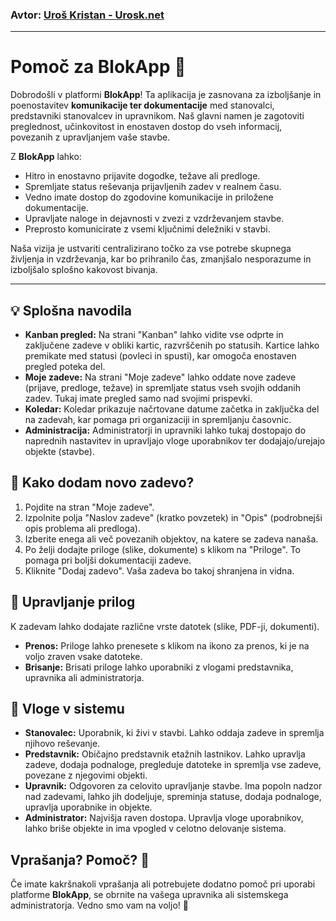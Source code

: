 

### Avtor: [Uroš Kristan - Urosk.net](https://www.urosk.net/)

---

# Pomoč za BlokApp 🏢

Dobrodošli v platformi **BlokApp**! Ta aplikacija je zasnovana za izboljšanje in poenostavitev **komunikacije ter dokumentacije** med stanovalci, predstavniki stanovalcev in upravnikom. Naš glavni namen je zagotoviti preglednost, učinkovitost in enostaven dostop do vseh informacij, povezanih z upravljanjem vaše stavbe.

Z **BlokApp** lahko:
* Hitro in enostavno prijavite dogodke, težave ali predloge.
* Spremljate status reševanja prijavljenih zadev v realnem času.
* Vedno imate dostop do zgodovine komunikacije in priložene dokumentacije.
* Upravljate naloge in dejavnosti v zvezi z vzdrževanjem stavbe.
* Preprosto komunicirate z vsemi ključnimi deležniki v stavbi.

Naša vizija je ustvariti centralizirano točko za vse potrebe skupnega življenja in vzdrževanja, kar bo prihranilo čas, zmanjšalo nesporazume in izboljšalo splošno kakovost bivanja.

---

## 💡 Splošna navodila

* **Kanban pregled:** Na strani "Kanban" lahko vidite vse odprte in zaključene zadeve v obliki kartic, razvrščenih po statusih. Kartice lahko premikate med statusi (povleci in spusti), kar omogoča enostaven pregled poteka del.
* **Moje zadeve:** Na strani "Moje zadeve" lahko oddate nove zadeve (prijave, predloge, težave) in spremljate status vseh svojih oddanih zadev. Tukaj imate pregled samo nad svojimi prispevki.
* **Koledar:** Koledar prikazuje načrtovane datume začetka in zaključka del na zadevah, kar pomaga pri organizaciji in spremljanju časovnic.
* **Administracija:** Administratorji in upravniki lahko tukaj dostopajo do naprednih nastavitev in upravljajo vloge uporabnikov ter dodajajo/urejajo objekte (stavbe).

## 📝 Kako dodam novo zadevo?

1.  Pojdite na stran "Moje zadeve".
2.  Izpolnite polja "Naslov zadeve" (kratko povzetek) in "Opis" (podrobnejši opis problema ali predloga).
3.  Izberite enega ali več povezanih objektov, na katere se zadeva nanaša.
4.  Po želji dodajte priloge (slike, dokumente) s klikom na "Priloge". To pomaga pri boljši dokumentaciji zadeve.
5.  Kliknite "Dodaj zadevo". Vaša zadeva bo takoj shranjena in vidna.

## 🔗 Upravljanje prilog

K zadevam lahko dodajate različne vrste datotek (slike, PDF-ji, dokumenti).
* **Prenos:** Priloge lahko prenesete s klikom na ikono za prenos, ki je na voljo zraven vsake datoteke.
* **Brisanje:** Brisati priloge lahko uporabniki z vlogami predstavnika, upravnika ali administratorja.

## 👤 Vloge v sistemu

* **Stanovalec:** Uporabnik, ki živi v stavbi. Lahko oddaja zadeve in spremlja njihovo reševanje.
* **Predstavnik:** Običajno predstavnik etažnih lastnikov. Lahko upravlja zadeve, dodaja podnaloge, pregleduje datoteke in spremlja vse zadeve, povezane z njegovimi objekti.
* **Upravnik:** Odgovoren za celovito upravljanje stavbe. Ima popoln nadzor nad zadevami, lahko jih dodeljuje, spreminja statuse, dodaja podnaloge, upravlja uporabnike in objekte.
* **Administrator:** Najvišja raven dostopa. Upravlja vloge uporabnikov, lahko briše objekte in ima vpogled v celotno delovanje sistema.

## Vprašanja? Pomoč? 🤔

Če imate kakršnakoli vprašanja ali potrebujete dodatno pomoč pri uporabi platforme **BlokApp**, se obrnite na vašega upravnika ali sistemskega administratorja. Vedno smo vam na voljo! 🙏